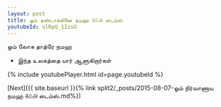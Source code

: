 ```yaml
---
layout: post
title: ஓம் நண்டாக்கினே நமஹ ௧௦௮ டைம்ஸ்
youtubeId: olRpQ_1IzsU
---
```

 
 
 ஓம் லோக தாத்ரே நமஹ  
 
 -  இந்த உலகத்தை யார் ஆளுகிறார்கள் 
 
  
 
  
 
 
 
 
 
 


{% include youtubePlayer.html id=page.youtubeId %}
 
[Next]({{ site.baseurl }}{% link  split2/_posts/2015-08-07-ஓம் நிர்வாணாய நமஹ ௧௦௮ டைம்ஸ்.md%})
 
